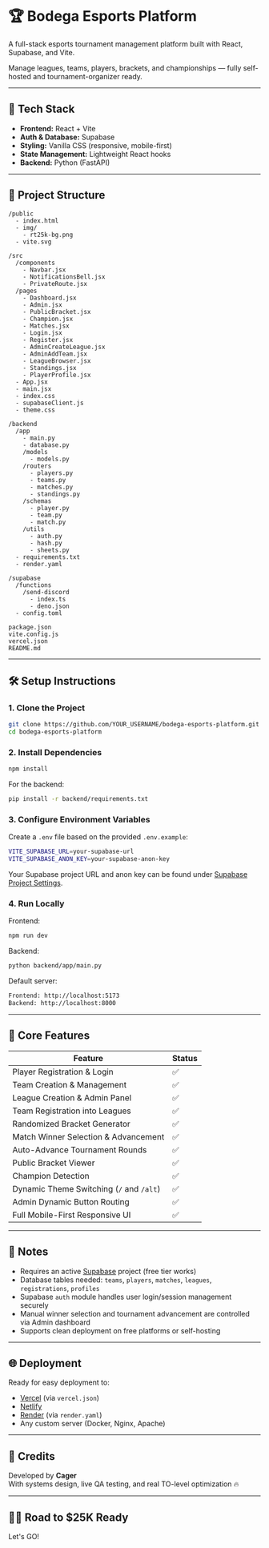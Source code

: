 # 🏆 Bodega Esports Platform

A full-stack esports tournament management platform built with React, Supabase, and Vite.

Manage leagues, teams, players, brackets, and championships — fully self-hosted and tournament-organizer ready.

---

## 🚀 Tech Stack

- **Frontend:** React + Vite
- **Auth & Database:** Supabase
- **Styling:** Vanilla CSS (responsive, mobile-first)
- **State Management:** Lightweight React hooks
- **Backend:** Python (FastAPI)

---

## 📂 Project Structure

```
/public
  - index.html
  - img/
    - rt25k-bg.png
  - vite.svg

/src
  /components
    - Navbar.jsx
    - NotificationsBell.jsx
    - PrivateRoute.jsx
  /pages
    - Dashboard.jsx
    - Admin.jsx
    - PublicBracket.jsx
    - Champion.jsx
    - Matches.jsx
    - Login.jsx
    - Register.jsx
    - AdminCreateLeague.jsx
    - AdminAddTeam.jsx
    - LeagueBrowser.jsx
    - Standings.jsx
    - PlayerProfile.jsx
  - App.jsx
  - main.jsx
  - index.css
  - supabaseClient.js
  - theme.css

/backend
  /app
    - main.py
    - database.py
    /models
      - models.py
    /routers
      - players.py
      - teams.py
      - matches.py
      - standings.py
    /schemas
      - player.py
      - team.py
      - match.py
    /utils
      - auth.py
      - hash.py
      - sheets.py
  - requirements.txt
  - render.yaml

/supabase
  /functions
    /send-discord
      - index.ts
      - deno.json
  - config.toml

package.json
vite.config.js
vercel.json
README.md
```

---

## 🛠️ Setup Instructions

### 1. Clone the Project

```bash
git clone https://github.com/YOUR_USERNAME/bodega-esports-platform.git
cd bodega-esports-platform
```

### 2. Install Dependencies

```bash
npm install
```

For the backend:

```bash
pip install -r backend/requirements.txt
```

### 3. Configure Environment Variables

Create a `.env` file based on the provided `.env.example`:

```bash
VITE_SUPABASE_URL=your-supabase-url
VITE_SUPABASE_ANON_KEY=your-supabase-anon-key
```

Your Supabase project URL and anon key can be found under [Supabase Project Settings](https://app.supabase.com/).

### 4. Run Locally

Frontend:

```bash
npm run dev
```

Backend:

```bash
python backend/app/main.py
```

Default server:

```bash
Frontend: http://localhost:5173
Backend: http://localhost:8000
```

---

## 🔑 Core Features

| Feature | Status |
|---|---|
| Player Registration & Login | ✅ |
| Team Creation & Management | ✅ |
| League Creation & Admin Panel | ✅ |
| Team Registration into Leagues | ✅ |
| Randomized Bracket Generator | ✅ |
| Match Winner Selection & Advancement | ✅ |
| Auto-Advance Tournament Rounds | ✅ |
| Public Bracket Viewer | ✅ |
| Champion Detection | ✅ |
| Dynamic Theme Switching (`/` and `/alt`) | ✅ |
| Admin Dynamic Button Routing | ✅ |
| Full Mobile-First Responsive UI | ✅ |

---

## 📜 Notes

- Requires an active [Supabase](https://supabase.com/) project (free tier works)
- Database tables needed: `teams`, `players`, `matches`, `leagues`, `registrations`, `profiles`
- Supabase `auth` module handles user login/session management securely
- Manual winner selection and tournament advancement are controlled via Admin dashboard
- Supports clean deployment on free platforms or self-hosting

---

## 🌐 Deployment

Ready for easy deployment to:

- [Vercel](https://vercel.com/) (via `vercel.json`)
- [Netlify](https://www.netlify.com/)
- [Render](https://render.com/) (via `render.yaml`)
- Any custom server (Docker, Nginx, Apache)

---

## 🧐 Credits

Developed by **Cager**  
With systems design, live QA testing, and real TO-level optimization 🔥

---

## 🏋️‍♂️ Road to $25K Ready

Let's GO!
